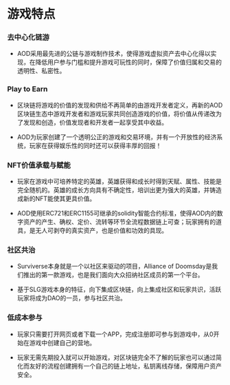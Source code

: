 # 游戏特点

### 去中心化链游

* AOD采用最先进的公链与游戏制作技术，使得游戏虚拟资产去中心化得以实现，在降低用户参与门槛和提升游戏可玩性的同时，保障了价值归属和交易的透明性、私密性。

### Play to Earn

* 区块链将游戏的价值的发现和供给不再简单的由游戏开发者定义，再新的AOD区块链生态中游戏开发者和游戏玩家共同创造游戏的价值，将价值从传递改为了发现和创造，价值发现者和开发者一起享受其中收益。

* AOD为玩家创建了一个透明公正的游戏和交易环境，并有一个开放性的经济系统，玩家在获得娱乐性的同时还可以获得丰厚的回报！ 

### NFT价值承载与赋能

* 玩家在游戏中可培养特定的英雄，英雄获得和成长时得到天赋、属性、技能是完全随机的。英雄的成长方向具有不确定性，培训出更为强大的英雄，并铸造成新的NFT能使其更具价值。

* AOD使用ERC721和ERC1155可继承的solidity智能合约标准，使得AOD内的数字资产的产生、确权、定价、流转等环节全流程数据链上可查；玩家拥有的道具，是无人可剥夺的真实资产，也是价值和功效的具现。 

### 社区共治

* Surviverse本身就是一个以社区来驱动的项目，Alliance of Doomsday是我们推出的第一款游戏，也是我们面向大众招纳社区成员的第一个平台。

* 基于SLG游戏本身的特征，向下集成区块链，向上集成社区和玩家共识，活跃玩家将成为DAO的一员，参与社区共治。 

### 低成本参与 

* 玩家只需要打开网页或者下载一个APP，完成注册即可参与到游戏中，从0开始在游戏中创建自己的营地。

* 玩家无需先期投入就可以开始游戏，对区块链完全不了解的玩家也可以通过简化而友好的流程创建拥有一个自己的链上地址，私钥离线存储，保障用户资产安全。